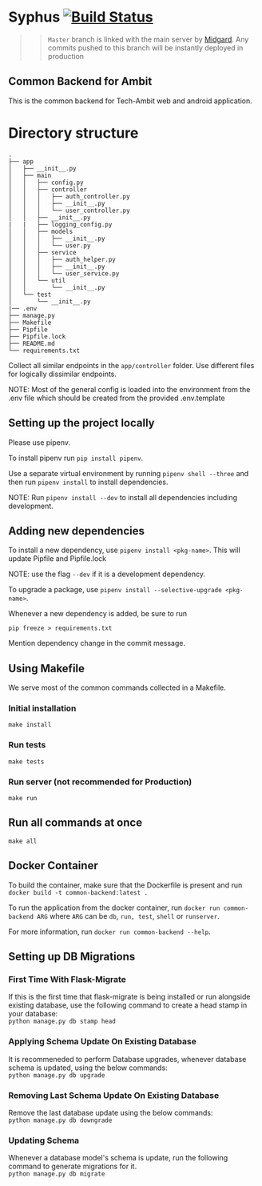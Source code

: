 # Syphus [![Build Status](https://travis-ci.org/iit-technology-ambit/Syphus.svg?branch=master)](https://travis-ci.org/iit-technology-ambit/Syphus)

>> `Master` branch is linked with the main server by [Midgard](https://midgard.iit-techambit.in). Any commits pushed to this branch will be instantly deployed in production

## Common Backend for Ambit

This is the common backend for Tech-Ambit web and android application.

# Directory structure

```
.
├── app
│   ├── __init__.py
│   ├── main
│   │   ├── config.py
│   │   ├── controller
│   │   │   ├── auth_controller.py
│   │   │   ├── __init__.py
│   │   │   └── user_controller.py
│   │   ├── __init__.py
|   |   ├── logging_config.py
│   │   ├── models
│   │   │   ├── __init__.py
│   │   │   └── user.py
│   │   ├── service
│   │   │   ├── auth_helper.py
│   │   │   ├── __init__.py
│   │   │   └── user_service.py
│   │   └── util
│   │       └── __init__.py
│   └── test
│       └── __init__.py
|── .env
├── manage.py
├── Makefile
├── Pipfile
├── Pipfile.lock
├── README.md
└── requirements.txt

```

Collect all similar endpoints in the `app/controller` folder. Use different files for logically dissimilar endpoints.

NOTE: Most of the general config is loaded into the environment from the .env file which should be created from the provided .env.template

## Setting up the project locally

Please use pipenv.

To install pipenv run `pip install pipenv`.

Use a separate virtual environment by running `pipenv shell --three` and then run `pipenv install` to install dependencies.

NOTE: Run `pipenv install --dev` to install all dependencies including development.

## Adding new dependencies

To install a new dependency, use `pipenv install <pkg-name>`. This will update Pipfile and Pipfile.lock

NOTE: use the flag `--dev` if it is a development dependency.

To upgrade a package, use `pipenv install --selective-upgrade <pkg-name>`.

Whenever a new dependency is added, be sure to run

```shell
pip freeze > requirements.txt
```

Mention dependency change in the commit message.

## Using Makefile

We serve most of the common commands collected in a Makefile.

### Initial installation

```shell
make install
```

### Run tests

```shell
make tests
```

### Run server (not recommended for Production)

```shell
make run
```

## Run all commands at once

```shell
make all
```

## Docker Container

To build the container, make sure that the Dockerfile is present and run `docker build -t common-backend:latest .`

To run the application from the docker container, run `docker run common-backend ARG` where `ARG` can be `db`, `run, test`, `shell` or `runserver`.

For more information, run `docker run common-backend --help`.

## Setting up DB Migrations  

### First Time With Flask-Migrate

If this is the first time that flask-migrate is being installed or run alongside existing database, use the 
following command to create a head stamp in your database:<br>
`python manage.py db stamp head`  

### Applying Schema Update On Existing Database

It is recommeneded to perform Database upgrades, whenever database schema is updated, using the below commands:<br>
`python manage.py db upgrade`  

### Removing Last Schema Update On Existing Database

Remove the last database update using the below commands:<br>
`python manage.py db downgrade`  

### Updating Schema

Whenever a database model's schema is update, run the following command to generate migrations for it.<br>
`python manage.py db migrate`
